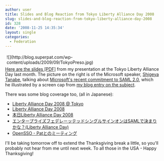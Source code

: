```yaml
---
author: user
title: Slides and Blog Reaction from Tokyo Liberty Alliance Day 2008
slug: slides-and-blog-reaction-from-tokyo-liberty-alliance-day-2008
id: 328
date: '2008-11-25 14:35:34'
layout: single
categories:
  - Federation
---
```


<div style="margin: 5px; float: right;">![](http://blog.superpat.com/wp-content/uploads/2009/09/TokyoPreso.jpg)</div>

[Here are the slides [PDF]](http://blog.superpat.com/wp-content/uploads/2009/09/OpenSSO_LibertyTokyo2008.pdf) from my presentation at the Tokyo Liberty Alliance Day last month. The picture on the right is of the Microsoft speaker, [Shigeya Tanabe](http://blogs.technet.com/stanabe/), talking about [Microsoft's recent commitment to SAML 2.0](http://identity-des.com/2008/10/28/microsoft-geneva-server-supports-saml-20/), which he illustrated by a screen cap from [my blog entry on the subject](http://blogs.sun.com/superpat/entry/welcome_microsoft_to_the_world).

There was some blog coverage too, (all in Japanese):

*   [Liberty Alliance Day 2008 @ Tokyo](http://idmlab.eidentity.jp/2008/11/liberty-alliance-day-2008-tokyo.html)
*   [Liberty Alliance Day 2008](http://written.4403.biz/archives/2008/11/liberty-alliance-day-2008.html)
*   [本日Liberty Alliance Day 2008](http://blog.livedoor.jp/k_urushima/archives/665681.html)
*   [エンタープライズフェデレーッテッドシングルサインオンはSAMLで決まりかな？(Liberty Alliance Day)](http://blogs.sun.com/kimimasa/entry/liberty_alliance_day)
*   [OpenSSO - Patとのミーティング](http://blogs.sun.com/oha/entry/pat%E3%81%A8%E3%81%AE%E3%83%9F%E3%83%BC%E3%83%86%E3%82%A3%E3%83%B3%E3%82%B0)

I'll be taking tomorrow off to extend the Thanksgiving break a little, so you'll probably not hear from me until next week. To all those in the USA - Happy Thanksgiving!